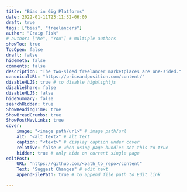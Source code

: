 ```yaml
---
title: "Bias in Gig Platforms"
date: 2022-01-11T23:11:32-06:00
draft: true
tags: ["bias", "freelancers"]
author: "Craig Fisk"
# author: ["Me", "You"] # multiple authors
showToc: true
TocOpen: false
draft: false
hidemeta: false
comments: false
description: "The two-sided freelancer marketplaces are one-sided."
canonicalURL: "https://priceandposition.com/content/"
disableHLJS: true # to disable highlightjs
disableShare: false
disableHLJS: false
hideSummary: false
searchHidden: true
ShowReadingTime: true
ShowBreadCrumbs: true
ShowPostNavLinks: true
cover:
    image: "<image path/url>" # image path/url
    alt: "<alt text>" # alt text
    caption: "<text>" # display caption under cover
    relative: false # when using page bundles set this to true
    hidden: true # only hide on current single page
editPost:
    URL: "https://github.com/<path_to_repo>/content"
    Text: "Suggest Changes" # edit text
    appendFilePath: true # to append file path to Edit link

---
```

